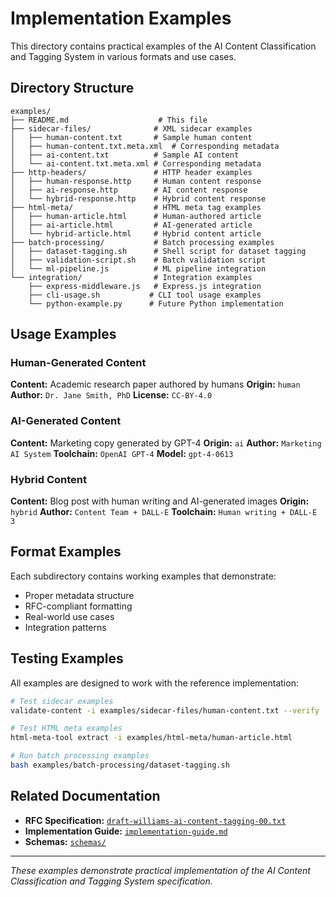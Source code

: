 # Implementation Examples

This directory contains practical examples of the AI Content Classification and Tagging System in various formats and use cases.

##  Directory Structure

```
examples/
├── README.md                    # This file
├── sidecar-files/              # XML sidecar examples
│   ├── human-content.txt       # Sample human content
│   ├── human-content.txt.meta.xml  # Corresponding metadata
│   ├── ai-content.txt          # Sample AI content
│   └── ai-content.txt.meta.xml # Corresponding metadata
├── http-headers/               # HTTP header examples
│   ├── human-response.http     # Human content response
│   ├── ai-response.http        # AI content response
│   └── hybrid-response.http    # Hybrid content response
├── html-meta/                  # HTML meta tag examples
│   ├── human-article.html      # Human-authored article
│   ├── ai-article.html         # AI-generated article
│   └── hybrid-article.html     # Hybrid content article
├── batch-processing/           # Batch processing examples
│   ├── dataset-tagging.sh      # Shell script for dataset tagging
│   ├── validation-script.sh    # Batch validation script
│   └── ml-pipeline.js          # ML pipeline integration
└── integration/                # Integration examples
    ├── express-middleware.js   # Express.js integration
    ├── cli-usage.sh           # CLI tool usage examples
    └── python-example.py      # Future Python implementation
```

##  Usage Examples

### Human-Generated Content

**Content:** Academic research paper authored by humans
**Origin:** `human`
**Author:** `Dr. Jane Smith, PhD`
**License:** `CC-BY-4.0`

### AI-Generated Content

**Content:** Marketing copy generated by GPT-4
**Origin:** `ai`
**Author:** `Marketing AI System`
**Toolchain:** `OpenAI GPT-4`
**Model:** `gpt-4-0613`

### Hybrid Content

**Content:** Blog post with human writing and AI-generated images
**Origin:** `hybrid`
**Author:** `Content Team + DALL-E`
**Toolchain:** `Human writing + DALL-E 3`

##  Format Examples

Each subdirectory contains working examples that demonstrate:
- Proper metadata structure
- RFC-compliant formatting
- Real-world use cases
- Integration patterns

##  Testing Examples

All examples are designed to work with the reference implementation:

```bash
# Test sidecar examples
validate-content -i examples/sidecar-files/human-content.txt --verify

# Test HTML meta examples
html-meta-tool extract -i examples/html-meta/human-article.html

# Run batch processing examples
bash examples/batch-processing/dataset-tagging.sh
```

##  Related Documentation

- **RFC Specification:** [`draft-williams-ai-content-tagging-00.txt`](../../draft-williams-ai-content-tagging-00.txt)
- **Implementation Guide:** [`implementation-guide.md`](../implementation-guide.md)
- **Schemas:** [`schemas/`](../schemas/)

---

*These examples demonstrate practical implementation of the AI Content Classification and Tagging System specification.*
